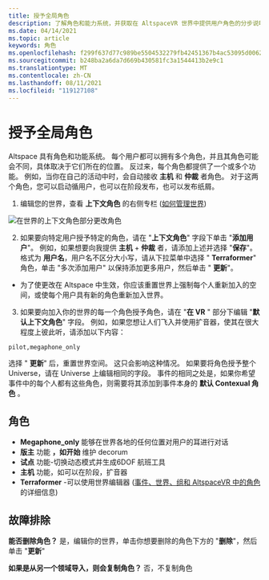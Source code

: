 ```yaml
---
title: 授予全局角色
description: 了解角色和能力系统，并获取在 AltspaceVR 世界中提供用户角色的分步说明。
ms.date: 04/14/2021
ms.topic: article
keywords: 角色
ms.openlocfilehash: f299f637d77c989be5504532279fb42451367b4ac53095d00627f67402dd8552
ms.sourcegitcommit: b248ba2a6da7d669b430581fc3a1544413b2e9c1
ms.translationtype: MT
ms.contentlocale: zh-CN
ms.lasthandoff: 08/11/2021
ms.locfileid: "119127108"
---
```

# <a name="granting-world-roles"></a>授予全局角色

Altspace 具有角色和功能系统。 每个用户都可以拥有多个角色，并且其角色可能会不同，具体取决于它们所在的位置。 反过来，每个角色都提供了一个或多个功能。 例如，当你在自己的活动中时，会自动接收 **主机** 和 **仲裁** 者角色。 对于这两个角色，您可以启动循用户，也可以在阶段发布，也可以发布纸屑。

1. 编辑您的世界，查看 **上下文角色** 的右侧专栏 ([如何管理世界](managing-worlds.md)) 

![在世界的上下文角色部分更改角色](images/granting-roles.png)

2. 如果要向特定用户授予特定的角色，请在 "**上下文角色**" 字段下单击 "**添加用户**"。 例如，如果想要向我提供 **主机**  +  **仲裁** 者，请添加上述并选择 "**保存**"。 格式为 **用户名**，用户名不区分大小写，请从下拉菜单中选择 " **Terraformer**" 角色，单击 "多次添加用户" 以保持添加更多用户，然后单击 " **更新**"。

* 为了使更改在 Altspace 中生效，你应该重置世界上强制每个人重新加入的空间，或使每个用户具有新的角色重新加入世界。

3. 如果要向加入你的世界的每一个角色授予角色，请在 "**在 VR** " 部分下编辑 "**默认上下文角色**" 字段。 例如，如果您想让人们飞入并使用扩音器，使其在很大程度上彼此听，请添加以下内容：

```
pilot,megaphone_only
```

选择 " **更新**" 后，重置世界空间。 这只会影响这种情况。 如果要将角色授予整个 Universe，请在 Universe 上编辑相同的字段。 事件的相同之处是，如果你希望事件中的每个人都有这些角色，则需要将其添加到事件本身的 **默认 Contexual 角色** 。

## <a name="roles"></a>角色

* **Megaphone_only** 能够在世界各地的任何位置对用户的耳进行对话
* **版主** 功能 **，如开始** 维护 decorum
* **试点** 功能-切换动态模式并生成6DOF 航班工具
* **主机** 功能，如可以在阶段，扩音器
* **Terraformer** -可以使用世界编辑器 ([事件、世界、组和 AltspaceVR 中的角色](../getting-started/roles.md) 的详细信息) 

## <a name="troubleshooting"></a>故障排除

**能否删除角色？**
是，编辑你的世界，单击你想要删除的角色下方的 "**删除**"，然后单击 "**更新**"

**如果是从另一个领域导入，则会复制角色？**
否，不复制角色